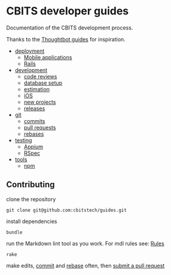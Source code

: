 # CBITS developer guides

Documentation of the CBITS development process.

Thanks to the [Thoughtbot guides](https://github.com/thoughtbot/guides) for
inspiration.

* [deployment](/deployment)
  * [Mobile applications](/deployment/mobile_apps)
  * [Rails](/deployment/rails)
* [development](/development)
  * [code reviews](/development/code_reviews)
  * [database setup](/development/database_setup)
  * [estimation](/development/estimation)
  * [iOS](/development/ios)
  * [new projects](/development/new_projects)
  * [releases](/development/releases)
* [git](/git)
  * [commits](/git/commits)
  * [pull requests](/git/pull_requests)
  * [rebases](/git/rebases)
* [testing](/testing)
  * [Appium](/testing/appium)
  * [RSpec](/testing/rspec)
* [tools](/tools)
  * [npm](/tools/npm)

## Contributing

clone the repository

```
git clone git@github.com:cbitstech/guides.git
```

install dependencies

```
bundle
```

run the Markdown lint tool as you work. For mdl rules see:
[Rules](https://github.com/mivok/markdownlint/blob/master/docs/RULES.md)

```
rake
```

make edits, [commit](/git/commits) and [rebase](/git/rebases) often, then
[submit a pull request](/git/pull_requests)
